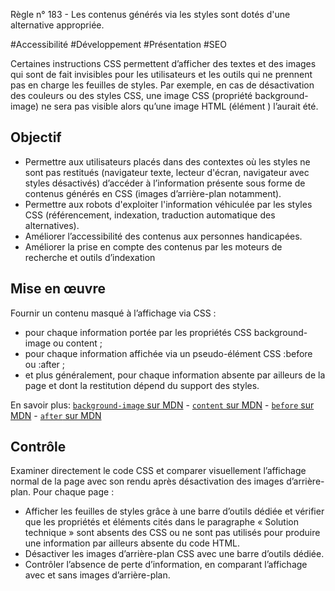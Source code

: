
Règle n° 183  - Les contenus générés via les styles sont dotés d'une alternative appropriée.

#Accessibilité #Développement #Présentation #SEO

Certaines instructions CSS permettent d’afficher des textes et des images qui sont de fait invisibles pour les utilisateurs et les outils qui ne prennent pas en charge les feuilles de styles. Par exemple, en cas de désactivation des couleurs ou des styles CSS, une image CSS (propriété background-image) ne sera pas visible alors qu’une image HTML (élément ) l’aurait été.

Objectif
--------

*   Permettre aux utilisateurs placés dans des contextes où les styles ne sont pas restitués (navigateur texte, lecteur d'écran, navigateur avec styles désactivés) d’accéder à l’information présente sous forme de contenus générés en CSS (images d’arrière-plan notamment).
*   Permettre aux robots d'exploiter l'information véhiculée par les styles CSS (référencement, indexation, traduction automatique des alternatives).
*   Améliorer l’accessibilité des contenus aux personnes handicapées.
*   Améliorer la prise en compte des contenus par les moteurs de recherche et outils d’indexation

Mise en œuvre
-------------

Fournir un contenu masqué à l’affichage via CSS :

*   pour chaque information portée par les propriétés CSS background-image ou content ;
*   pour chaque information affichée via un pseudo-élément CSS :before ou :after ;
*   et plus généralement, pour chaque information absente par ailleurs de la page et dont la restitution dépend du support des styles.

En savoir plus: [`background-image` sur MDN](https://developer.mozilla.org/fr/docs/Web/CSS/background-image) - [`content` sur MDN](https://developer.mozilla.org/fr/docs/Web/CSS/content) - [`before` sur MDN](https://developer.mozilla.org/fr/docs/Web/CSS/::before) - [`after` sur MDN](https://developer.mozilla.org/fr/docs/Web/CSS/::after)

Contrôle
--------

Examiner directement le code CSS et comparer visuellement l’affichage normal de la page avec son rendu après désactivation des images d’arrière-plan. Pour chaque page :

*   Afficher les feuilles de styles grâce à une barre d’outils dédiée et vérifier que les propriétés et éléments cités dans le paragraphe « Solution technique » sont absents des CSS ou ne sont pas utilisés pour produire une information par ailleurs absente du code HTML.
*   Désactiver les images d’arrière-plan CSS avec une barre d’outils dédiée.
*   Contrôler l’absence de perte d’information, en comparant l’affichage avec et sans images d’arrière-plan.
